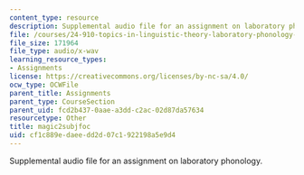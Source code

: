 ```yaml
---
content_type: resource
description: Supplemental audio file for an assignment on laboratory phonology.
file: /courses/24-910-topics-in-linguistic-theory-laboratory-phonology-spring-2007/cf1c889edaeedd2d07c1922198a5e9d4_magic2subjfoc.wav
file_size: 171964
file_type: audio/x-wav
learning_resource_types:
- Assignments
license: https://creativecommons.org/licenses/by-nc-sa/4.0/
ocw_type: OCWFile
parent_title: Assignments
parent_type: CourseSection
parent_uid: fcd2b437-0aae-a3dd-c2ac-02d87da57634
resourcetype: Other
title: magic2subjfoc
uid: cf1c889e-daee-dd2d-07c1-922198a5e9d4
---
```

Supplemental audio file for an assignment on laboratory phonology.